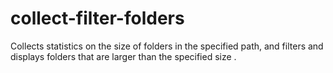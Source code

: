 # collect-filter-folders
Collects statistics on the size of folders in the specified path, and filters and displays folders that are larger than the specified size .
